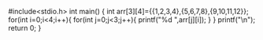 #include<stdio.h>
int main()
{
    int arr[3][4]={{1,2,3,4},{5,6,7,8},{9,10,11,12}};
    for(int i=0;i<4;i++){
        for(int j=0;j<3;j++){
            printf("%d ",arr[j][i]);
        }
    }
    printf("\n");
    return 0;
}
